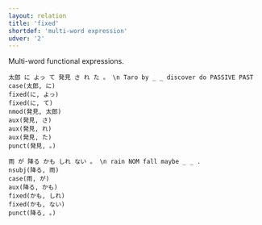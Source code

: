```yaml
---
layout: relation
title: 'fixed'
shortdef: 'multi-word expression'
udver: '2'
---
```


Multi-word functional expressions.

~~~ sdparse
太郎 に よっ て 発見 さ れ た 。 \n Taro by _ _ discover do PASSIVE PAST
case(太郎, に)
fixed(に, よっ)
fixed(に, て)
nmod(発見, 太郎)
aux(発見, さ)
aux(発見, れ)
aux(発見, た)
punct(発見, 。)
~~~

~~~ sdparse
雨 が 降る かも しれ ない 。 \n rain NOM fall maybe _ _ .
nsubj(降る, 雨)
case(雨, が)
aux(降る, かも)
fixed(かも, しれ)
fixed(かも, ない)
punct(降る, 。)
~~~
<!-- Interlanguage links updated Pá kvě 14 11:09:05 CEST 2021 -->

